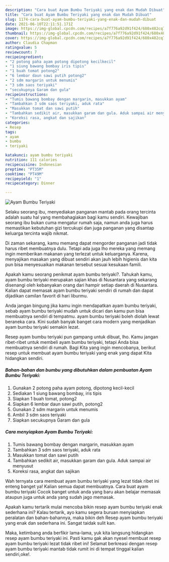 ```yaml
---
description: "Cara buat Ayam Bumbu Teriyaki yang enak dan Mudah Dibuat"
title: "Cara buat Ayam Bumbu Teriyaki yang enak dan Mudah Dibuat"
slug: 1174-cara-buat-ayam-bumbu-teriyaki-yang-enak-dan-mudah-dibuat
date: 2021-06-10T22:11:51.171Z
image: https://img-global.cpcdn.com/recipes/a7f776a92d91f424/680x482cq70/ayam-bumbu-teriyaki-foto-resep-utama.jpg
thumbnail: https://img-global.cpcdn.com/recipes/a7f776a92d91f424/680x482cq70/ayam-bumbu-teriyaki-foto-resep-utama.jpg
cover: https://img-global.cpcdn.com/recipes/a7f776a92d91f424/680x482cq70/ayam-bumbu-teriyaki-foto-resep-utama.jpg
author: Claudia Chapman
ratingvalue: 5
reviewcount: 7
recipeingredient:
- "2 potong paha ayam potong dipotong kecilkecil"
- "1 siung bawang bombay iris tipis"
- "1 buah tomat potong2"
- "6 lembar daun sawi putih potong2"
- "2 sdm margarin untuk menumis"
- "3 sdm saos teriyaki"
- "secukupnya Garam dan gula"
recipeinstructions:
- "Tumis bawang bombay dengan margarin, masukkan ayam"
- "Tambahkan 3 sdm saos teriyaki, aduk rata"
- "Masukkan tomat dan sawi putih"
- "Tambahkan sedikit air, masukkan garam dan gula. Aduk sampai air menyusut"
- "Koreksi rasa, angkat dan sajikan"
categories:
- Resep
tags:
- ayam
- bumbu
- teriyaki

katakunci: ayam bumbu teriyaki 
nutrition: 111 calories
recipecuisine: Indonesian
preptime: "PT35M"
cooktime: "PT49M"
recipeyield: "1"
recipecategory: Dinner

---
```



![Ayam Bumbu Teriyaki](https://img-global.cpcdn.com/recipes/a7f776a92d91f424/680x482cq70/ayam-bumbu-teriyaki-foto-resep-utama.jpg)

Selaku seorang ibu, menyediakan panganan mantab pada orang tercinta adalah suatu hal yang membahagiakan bagi kamu sendiri. Kewajiban seorang ibu bukan cuma mengatur rumah saja, namun anda juga harus memastikan kebutuhan gizi tercukupi dan juga panganan yang disantap keluarga tercinta wajib nikmat.

Di zaman  sekarang, kamu memang dapat mengorder panganan jadi tidak harus ribet membuatnya dulu. Tetapi ada juga lho mereka yang memang ingin memberikan makanan yang terlezat untuk keluarganya. Karena, menyajikan masakan yang dibuat sendiri akan jauh lebih higienis dan kita pun bisa menyesuaikan makanan tersebut sesuai kesukaan famili. 



Apakah kamu seorang penikmat ayam bumbu teriyaki?. Tahukah kamu, ayam bumbu teriyaki merupakan sajian khas di Nusantara yang sekarang disenangi oleh kebanyakan orang dari hampir setiap daerah di Nusantara. Kalian dapat memasak ayam bumbu teriyaki sendiri di rumah dan dapat dijadikan camilan favorit di hari liburmu.

Anda jangan bingung jika kamu ingin mendapatkan ayam bumbu teriyaki, sebab ayam bumbu teriyaki mudah untuk dicari dan kamu pun bisa membuatnya sendiri di tempatmu. ayam bumbu teriyaki boleh diolah lewat beraneka cara. Kini sudah banyak banget cara modern yang menjadikan ayam bumbu teriyaki semakin lezat.

Resep ayam bumbu teriyaki pun gampang untuk dibuat, lho. Kamu jangan ribet-ribet untuk membeli ayam bumbu teriyaki, tetapi Anda bisa membuatnya sendiri di rumah. Bagi Kita yang ingin mencobanya, berikut resep untuk membuat ayam bumbu teriyaki yang enak yang dapat Kita hidangkan sendiri.

<!--inarticleads1-->

##### Bahan-bahan dan bumbu yang dibutuhkan dalam pembuatan Ayam Bumbu Teriyaki:

1. Gunakan 2 potong paha ayam potong, dipotong kecil-kecil
1. Sediakan 1 siung bawang bombay, iris tipis
1. Siapkan 1 buah tomat, potong2
1. Siapkan 6 lembar daun sawi putih, potong2
1. Gunakan 2 sdm margarin untuk menumis
1. Ambil 3 sdm saos teriyaki
1. Siapkan secukupnya Garam dan gula




<!--inarticleads2-->

##### Cara menyiapkan Ayam Bumbu Teriyaki:

1. Tumis bawang bombay dengan margarin, masukkan ayam
1. Tambahkan 3 sdm saos teriyaki, aduk rata
1. Masukkan tomat dan sawi putih
1. Tambahkan sedikit air, masukkan garam dan gula. Aduk sampai air menyusut
1. Koreksi rasa, angkat dan sajikan




Wah ternyata cara membuat ayam bumbu teriyaki yang lezat tidak ribet ini enteng banget ya! Kalian semua dapat membuatnya. Cara buat ayam bumbu teriyaki Cocok banget untuk anda yang baru akan belajar memasak ataupun juga untuk anda yang sudah jago memasak.

Apakah kamu tertarik mulai mencoba bikin resep ayam bumbu teriyaki enak sederhana ini? Kalau tertarik, ayo kamu segera buruan menyiapkan peralatan dan bahan-bahannya, maka bikin deh Resep ayam bumbu teriyaki yang enak dan sederhana ini. Sangat taidak sulit kan. 

Maka, ketimbang anda berfikir lama-lama, yuk kita langsung hidangkan resep ayam bumbu teriyaki ini. Pasti kamu gak akan nyesel membuat resep ayam bumbu teriyaki lezat tidak ribet ini! Selamat berkreasi dengan resep ayam bumbu teriyaki mantab tidak rumit ini di tempat tinggal kalian sendiri,oke!.

